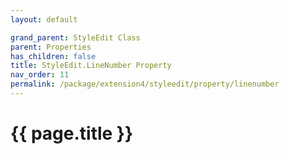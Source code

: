 ```yaml
---
layout: default

grand_parent: StyleEdit Class
parent: Properties
has_children: false
title: StyleEdit.LineNumber Property
nav_order: 11
permalink: /package/extension4/styleedit/property/linenumber
---
```

# {{ page.title }}